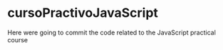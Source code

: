 # cursoPractivoJavaScript
Here were going to commit the code related to the JavaScript practical course
